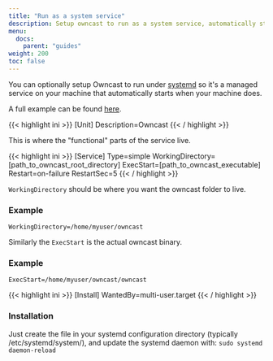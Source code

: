```yaml
---
title: "Run as a system service"
description: Setup owncast to run as a system service, automatically starting when your server does.
menu:
  docs:
    parent: "guides"
weight: 200
toc: false
---
```


You can optionally setup Owncast to run under [systemd](https://systemd.io/) so it's a managed service on your machine that automatically starts when your machine does.

A full example can be found [here](https://github.com/owncast/owncast/blob/master/examples/owncast-sample.service).

{{< highlight ini >}}
[Unit]
Description=Owncast
{{< / highlight >}}

This is where the "functional" parts of the service live.

{{< highlight ini >}}
[Service]
Type=simple
WorkingDirectory=[path_to_owncast_root_directory]
ExecStart=[path_to_owncast_executable]
Restart=on-failure
RestartSec=5
{{< / highlight >}}

`WorkingDirectory` should be where you want the owncast folder to live.

### Example

`WorkingDirectory=/home/myuser/owncast`

Similarly the `ExecStart` is the actual owncast binary.

### Example

`ExecStart=/home/myuser/owncast/owncast`

{{< highlight ini >}}
[Install]
WantedBy=multi-user.target
{{< / highlight >}}

### Installation

Just create the file in your systemd configuration directory (typically /etc/systemd/system/), and update the systemd daemon with:
`sudo systemd daemon-reload`
